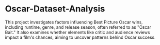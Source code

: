 # Oscar-Dataset-Analysis
This project investigates factors influencing Best Picture Oscar wins, including runtime, genre, and release season, often referred to as "Oscar Bait." It also examines whether elements like critic and audience reviews impact a film's chances, aiming to uncover patterns behind Oscar success.

